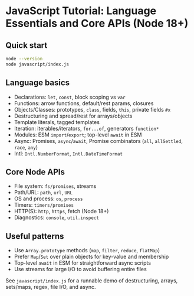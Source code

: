 # JavaScript Tutorial: Language Essentials and Core APIs (Node 18+)

## Quick start

```bash
node --version
node javascript/index.js
```

## Language basics

- Declarations: `let`, `const`, block scoping vs `var`
- Functions: arrow functions, default/rest params, closures
- Objects/Classes: prototypes, `class`, fields, `this`, private fields `#x`
- Destructuring and spread/rest for arrays/objects
- Template literals, tagged templates
- Iteration: iterables/iterators, `for...of`, generators `function*`
- Modules: ESM `import`/`export`; top-level `await` in ESM
- Async: Promises, `async`/`await`, Promise combinators (`all`, `allSettled`, `race`, `any`)
- Intl: `Intl.NumberFormat`, `Intl.DateTimeFormat`

## Core Node APIs

- File system: `fs/promises`, streams
- Path/URL: `path`, `url`, `URL`
- OS and process: `os`, `process`
- Timers: `timers/promises`
- HTTP(S): `http`, `https`, fetch (Node 18+)
- Diagnostics: `console`, `util.inspect`

## Useful patterns

- Use `Array.prototype` methods (`map`, `filter`, `reduce`, `flatMap`)
- Prefer `Map`/`Set` over plain objects for key-value and membership
- Top-level `await` in ESM for straightforward async scripts
- Use streams for large I/O to avoid buffering entire files

See `javascript/index.js` for a runnable demo of destructuring, arrays, sets/maps, regex, file I/O, and async.
